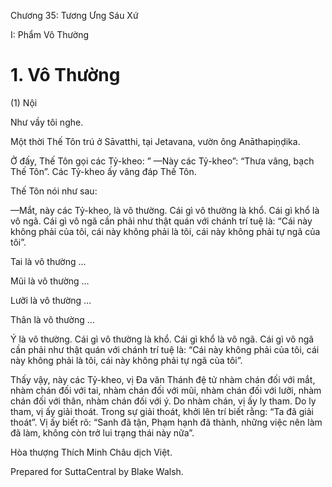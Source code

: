  

Chương 35: Tương Ưng Sáu Xứ

I: Phẩm Vô Thường

# 1\. Vô Thường

(1) Nội

Như vầy tôi nghe.

Một thời Thế Tôn trú ở Sāvatthi, tại Jetavana, vườn ông Anāthapiṇḍika.

Ở đấy, Thế Tôn gọi các Tỷ-kheo: ” —Này các Tỷ-kheo”: “Thưa vâng, bạch Thế Tôn”. Các Tỷ-kheo ấy vâng đáp Thế Tôn.

Thế Tôn nói như sau:

—Mắt, này các Tỷ-kheo, là vô thường. Cái gì vô thường là khổ. Cái gì khổ là vô ngã. Cái gì vô ngã cần phải như thật quán với chánh trí tuệ là: “Cái này không phải của tôi, cái này không phải là tôi, cái này không phải tự ngã của tôi”.

Tai là vô thường …

Mũi là vô thường …

Lưỡi là vô thường …

Thân là vô thường …

Ý là vô thường. Cái gì vô thường là khổ. Cái gì khổ là vô ngã. Cái gì vô ngã cần phải như thật quán với chánh trí tuệ là: “Cái này không phải của tôi, cái này không phải là tôi, cái này không phải tự ngã của tôi”.

Thấy vậy, này các Tỷ-kheo, vị Ða văn Thánh đệ tử nhàm chán đối với mắt, nhàm chán đối với tai, nhàm chán đối với mũi, nhàm chán đối với lưỡi, nhàm chán đối với thân, nhàm chán đối với ý. Do nhàm chán, vị ấy ly tham. Do ly tham, vị ấy giải thoát. Trong sự giải thoát, khởi lên trí biết rằng: “Ta đã giải thoát”. Vị ấy biết rõ: “Sanh đã tận, Phạm hạnh đã thành, những việc nên làm đã làm, không còn trở lui trạng thái này nữa”.

Hòa thượng Thích Minh Châu dịch Việt.

Prepared for SuttaCentral by Blake Walsh.